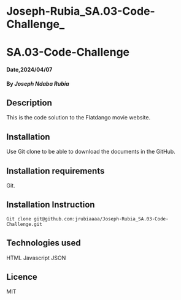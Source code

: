 # Joseph-Rubia_SA.03-Code-Challenge_
# SA.03-Code-Challenge
#### Date,2024/04/07
#### By *Joseph Ndaba Rubia*
## Description
This is the code solution to the Flatdango movie website.
## Installation
Use Git clone to be able to download the documents in the GitHub.
## Installation requirements
Git.
## Installation Instruction
```
Git clone git@github.com:jrubiaaaa/Joseph-Rubia_SA.03-Code-Challenge.git
```
## Technologies used
HTML
Javascript
JSON
## Licence
MIT
